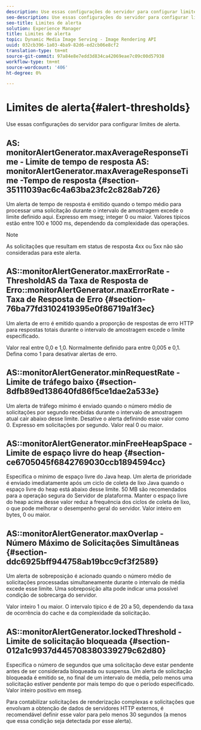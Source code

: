 ```yaml
---
description: Use essas configurações do servidor para configurar limites de alerta.
seo-description: Use essas configurações do servidor para configurar limites de alerta.
seo-title: Limites de alerta
solution: Experience Manager
title: Limites de alerta
topic: Dynamic Media Image Serving - Image Rendering API
uuid: 032cb396-1a03-4ba9-82d6-ed2cb06e8cf2
translation-type: tm+mt
source-git-commit: 97a84e8e7edd3d834ca42069eae7c09c00d57938
workflow-type: tm+mt
source-wordcount: '406'
ht-degree: 0%

---
```



# Limites de alerta{#alert-thresholds}

Use essas configurações do servidor para configurar limites de alerta.

## AS: monitorAlertGenerator.maxAverageResponseTime - Limite de tempo de resposta AS: monitorAlertGenerator.maxAverageResponseTime -Tempo de resposta {#section-35111039ac6c4a63ba23fc2c828ab726}

Um alerta de tempo de resposta é emitido quando o tempo médio para processar uma solicitação durante o intervalo de amostragem excede o limite definido aqui. Expresso em mseg; integer 0 ou maior. Valores típicos estão entre 100 e 1000 ms, dependendo da complexidade das operações.

>[!NOTE]
>
>As solicitações que resultam em status de resposta 4xx ou 5xx não são consideradas para este alerta.

## AS::monitorAlertGenerator.maxErrorRate - ThresholdAS da Taxa de Resposta de Erro::monitorAlertGenerator.maxErrorRate - Taxa de Resposta de Erro {#section-76ba77fd3102419395e0f86719a1f3ec}

Um alerta de erro é emitido quando a proporção de respostas de erro HTTP para respostas totais durante o intervalo de amostragem excede o limite especificado.

Valor real entre 0,0 e 1,0. Normalmente definido para entre 0,005 e 0,1. Defina como 1 para desativar alertas de erro.

## AS::monitorAlertGenerator.minRequestRate - Limite de tráfego baixo {#section-8dfb89ed138640fd86f5ce1dae2a533e}

Um alerta de tráfego mínimo é enviado quando o número médio de solicitações por segundo recebidas durante o intervalo de amostragem atual cair abaixo desse limite. Desative o alerta definindo esse valor como 0. Expresso em solicitações por segundo. Valor real 0 ou maior.

## AS::monitorAlertGenerator.minFreeHeapSpace -Limite de espaço livre do heap {#section-ce6705045f6842769030ccb1894594cc}

Especifica o mínimo de espaço livre do Java heap. Um alerta de prioridade é enviado imediatamente após um ciclo de coleta de lixo Java quando o espaço livre do heap está abaixo desse limite. 50 MB são recomendados para a operação segura do Servidor de plataforma. Manter o espaço livre do heap acima desse valor reduz a frequência dos ciclos de coleta de lixo, o que pode melhorar o desempenho geral do servidor. Valor inteiro em bytes, 0 ou maior.

## AS::monitorAlertGenerator.maxOverlap - Número Máximo de Solicitações Simultâneas {#section-ddc6925bff944758ab19bcc9cf3f2589}

Um alerta de sobreposição é acionado quando o número médio de solicitações processadas simultaneamente durante o intervalo de média excede esse limite. Uma sobreposição alta pode indicar uma possível condição de sobrecarga do servidor.

Valor inteiro 1 ou maior. O intervalo típico é de 20 a 50, dependendo da taxa de ocorrência do cache e da complexidade da solicitação.

## AS::monitorAlertGenerator.lockedThreshold - Limite de solicitação bloqueada {#section-012a1c9937d445708380339279c62d80}

Especifica o número de segundos que uma solicitação deve estar pendente antes de ser considerada bloqueada ou suspensa. Um alerta de solicitação bloqueada é emitido se, no final de um intervalo de média, pelo menos uma solicitação estiver pendente por mais tempo do que o período especificado. Valor inteiro positivo em mseg.

Para contabilizar solicitações de renderização complexas e solicitações que envolvam a obtenção de dados de servidores HTTP externos, é recomendável definir esse valor para pelo menos 30 segundos (a menos que essa condição seja detectada por esse alerta).
